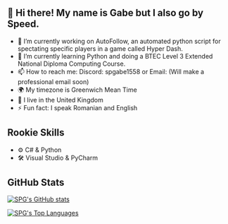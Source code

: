 ## 👋 Hi there! My name is Gabe but I also go by Speed.

- 🔭 I’m currently working on AutoFollow, an automated python script for spectating specific players in a game called Hyper Dash.
- 🌱 I’m currently learning Python and doing a BTEC Level 3 Extended National Diploma Computing Course.
- 📫 How to reach me: Discord: spgabe1558 or Email: (Will make a professional email soon)
- 🌍 My timezone is Greenwich Mean Time
- 📌 I live in the United Kingdom
- ⚡ Fun fact: I speak Romanian and English

## Rookie Skills
- ⚙ C# & Python
- 🛠 Visual Studio & PyCharm

## GitHub Stats
[![SPG's GitHub stats](https://github-readme-stats.vercel.app/api?username=sleepygabes&theme=dark&show_icons=true)](https://github.com/anuraghazra/github-readme-stats)

[![SPG's Top Languages](https://github-readme-stats.vercel.app/api/top-langs/?username=sleepygabes&layout=compact&theme=dark)](https://github.com/guvacode/github-readme-stats)

<!--
**SleepyGabes/SleepyGabes** is a ✨ _special_ ✨ repository because its `README.md` (this file) appears on your GitHub profile.
-->
